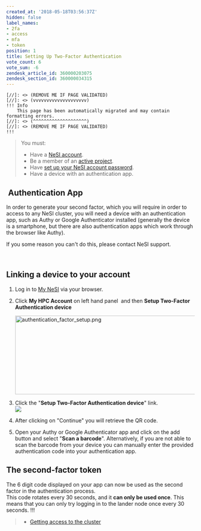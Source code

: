 ```yaml
---
created_at: '2018-05-18T03:56:37Z'
hidden: false
label_names:
- 2fa
- access
- mfa
- token
position: 1
title: Setting Up Two-Factor Authentication
vote_count: 6
vote_sum: -6
zendesk_article_id: 360000203075
zendesk_section_id: 360000034315
---
```



    [//]: <> (REMOVE ME IF PAGE VALIDATED)
    [//]: <> (vvvvvvvvvvvvvvvvvvvv)
    !!! Info
        This page has been automatically migrated and may contain formatting errors.
    [//]: <> (^^^^^^^^^^^^^^^^^^^^)
    [//]: <> (REMOVE ME IF PAGE VALIDATED)
    !!!
>
> You must:
>
> -   Have a [NeSI
>     account](https://support.nesi.org.nz/hc/en-gb/articles/360000159715).
> -   Be a member of an [active
>     project](https://support.nesi.org.nz/hc/en-gb/sections/360000196195-Accounts-Projects).
> -   Have [set up your NeSI account
>     password](https://support.nesi.org.nz/hc/en-gb/articles/360000335995-Setting-Up-and-Resetting-Your-Password).
> -   Have a device with an authentication app.

##  Authentication App

In order to generate your second factor, which you will require in order
to access to any NeSI cluster, you will need a device with an
authentication app, such as Authy or Google Authenticator installed
(generally the device is a smartphone, but there are also authentication
apps which work through the browser like Authy).

If you some reason you can't do this, please contact NeSI support.

 

## Linking a device to your account

1.  Log in to [My NeSI](https://my.nesi.org.nz) via your browser.

2.  Click **My HPC Account** on left hand panel  and then **Setup
    Two-Factor Authentication device**

    <img src="assets/images/4414700806544.name_me" width="560" height="210"
    alt="authentication_factor_setup.png" />

3.  Click the "**Setup Two-Factor Authentication device**" link.  
    <img src="assets/images/360001267756.name_me"
    style="max-width: 480px;" />

4.  After clicking on "Continue" you will retrieve the QR code.

5.  Open your Authy or Google Authenticator app and click on the add
    button and select "**Scan a barcode**". Alternatively, if you are
    not able to scan the barcode from your device you can manually enter
    the provided authentication code into your authentication app.

## The second-factor token

The 6 digit code displayed on your app can now be used as the second
factor in the authentication process.  
This code rotates every 30 seconds, and it **can only be used once**.
This means that you can only try logging in to the lander node once
every 30 seconds.
!!!
>
> -   [Getting access to the
>     cluster](https://support.nesi.org.nz/hc/en-gb/articles/360001016335)
